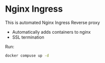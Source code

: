 # Nginx Ingress

This is automated Nginx Ingress Reverse proxy
* Automatically adds containers to nginx
* SSL termination

Run:
```bash
docker compuse up -d
```
